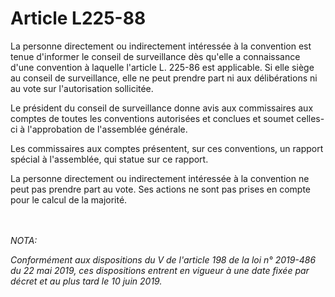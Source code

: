 # Article L225-88

<p>La personne directement ou indirectement intéressée à la convention est tenue d'informer le conseil de surveillance dès qu'elle a connaissance d'une convention à laquelle l'article L. 225-86 est applicable. Si elle siège au conseil de surveillance, elle ne peut prendre part ni aux délibérations ni au vote sur l'autorisation sollicitée. </p><p>Le président du conseil de surveillance donne avis aux commissaires aux comptes de toutes les conventions autorisées et conclues et soumet celles-ci à l'approbation de l'assemblée générale. </p><p>Les commissaires aux comptes présentent, sur ces conventions, un rapport spécial à l'assemblée, qui statue sur ce rapport. </p><p>La personne directement ou indirectement intéressée à la convention ne peut pas prendre part au vote. Ses actions ne sont pas prises en compte pour le calcul de la majorité.</p><br/><br/><i>NOTA:<p>Conformément aux dispositions du V de l'article 198 de la loi n° 2019-486 du 22 mai 2019, ces dispositions entrent en vigueur à une date fixée par décret et au plus tard le 10 juin 2019.</p></i>